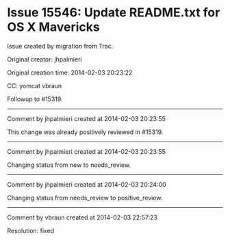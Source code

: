 # Issue 15546: Update README.txt for OS X Mavericks

Issue created by migration from Trac.

Original creator: jhpalmieri

Original creation time: 2014-02-03 20:23:22

CC:  yomcat vbraun

Followup to #15319.


---

Comment by jhpalmieri created at 2014-02-03 20:23:55

This change was already positively reviewed in #15319.


---

Comment by jhpalmieri created at 2014-02-03 20:23:55

Changing status from new to needs_review.


---

Comment by jhpalmieri created at 2014-02-03 20:24:00

Changing status from needs_review to positive_review.


---

Comment by vbraun created at 2014-02-03 22:57:23

Resolution: fixed

